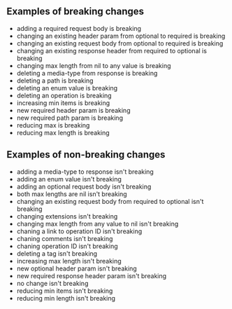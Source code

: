 ## Examples of breaking changes
- adding a required request body is breaking
- changing an existing header param from optional to required is breaking
- changing an existing request body from optional to required is breaking
- changing an existing response header from required to optional is breaking
- changing max length from nil to any value is breaking
- deleting a media-type from response is breaking
- deleting a path is breaking
- deleting an enum value is breaking
- deleting an operation is breaking
- increasing min items is breaking
- new required header param is breaking
- new required path param is breaking
- reducing max is breaking
- reducing max length is breaking

## Examples of non-breaking changes
- adding a media-type to response isn't breaking
- adding an enum value isn't breaking
- adding an optional request body isn't breaking
- both max lengths are nil isn't breaking
- changing an existing request body from required to optional isn't breaking
- changing extensions isn't breaking
- changing max length from any value to nil isn't breaking
- chaning a link to operation ID isn't breaking
- chaning comments isn't breaking
- chaning operation ID isn't breaking
- deleting a tag isn't breaking
- increasing max length isn't breaking
- new optional header param isn't breaking
- new required response header param isn't breaking
- no change isn't breaking
- reducing min items isn't breaking
- reducing min length isn't breaking
